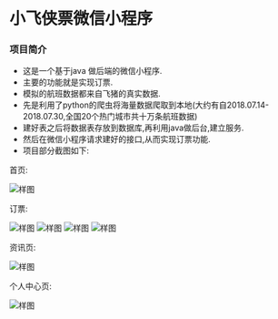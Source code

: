 # 小飞侠票微信小程序


### 项目简介

  - 这是一个基于java 做后端的微信小程序.
  - 主要的功能就是实现订票.
  - 模拟的航班数据都来自飞猪的真实数据.
  - 先是利用了python的爬虫将海量数据爬取到本地(大约有自2018.07.14-2018.07.30,全国20个热门城市共十万条航班数据)
  - 建好表之后将数据表存放到数据库,再利用java做后台,建立服务.
  - 然后在微信小程序请求建好的接口,从而实现订票功能.
  - 项目部分截图如下:          









  首页:

  ![样图](https://i.loli.net/2018/10/25/5bd189d18b0dd.png "demo")


  订票:

  ![样图](https://i.loli.net/2018/10/25/5bd18a520b625.png "demo")
  ![样图](https://i.loli.net/2018/10/25/5bd18a6f4dc8b.png "demo")
  ![样图](https://i.loli.net/2018/10/25/5bd18a8733ad3.png "demo")
  ![样图](https://i.loli.net/2018/10/25/5bd18a9a68f12.png "demo")


  资讯页:

  ![样图](https://i.loli.net/2018/10/25/5bd18aceab473.png "demo")



  个人中心页:
  

  ![样图](https://i.loli.net/2018/10/25/5bd18ae224e36.png "demo")

